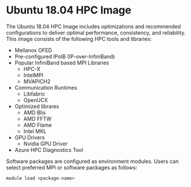 # Ubuntu 18.04 HPC Image

The Ubuntu 18.04 HPC Image includes optimizations and recommended configurations to deliver optimal performance,
consistency, and reliability. This image consists of the following HPC tools and libraries:

- Mellanox OFED
- Pre-configured IPoIB (IP-over-InfiniBand)
- Popular InfiniBand based MPI Libraries
  - HPC-X
  - IntelMPI
  - MVAPICH2
- Communication Runtimes
  - Libfabric
  - OpenUCX
- Optimized librares
  - AMD Blis
  - AMD FFTW
  - AMD Flame
  - Intel MKL
- GPU Drivers
  - Nvidia GPU Driver
- Azure HPC Diagnostics Tool

Software packages are configured as environment modules. Users can select preferred MPI or software packages as follows:

`module load <package-name>`
